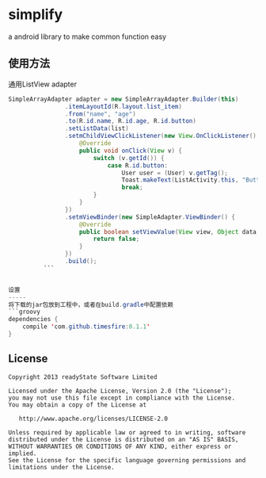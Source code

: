 # simplify
a android library to make common function easy

使用方法
-----
通用ListView adapter
```java
SimpleArrayAdapter adapter = new SimpleArrayAdapter.Builder(this)
                .itemLayoutId(R.layout.list_item)
                .from("name", "age")
                .to(R.id.name, R.id.age, R.id.button)
                .setListData(list)
                .setmChildViewClickListener(new View.OnClickListener() {
                    @Override
                    public void onClick(View v) {
                        switch (v.getId()) {
                            case R.id.button:
                                User user = (User) v.getTag();
                                Toast.makeText(ListActivity.this, "Button click " + user.name, Toast.LENGTH_SHORT).show();
                                break;
                        }
                    }
                })
                .setmViewBinder(new SimpleAdapter.ViewBinder() {
                    @Override
                    public boolean setViewValue(View view, Object data, String textRepresentation) {
                        return false;
                    }
                })
                .build();
          ```


设置  
-----
将下载的jar包放到工程中，或者在build.gradle中配置依赖
```groovy
dependencies {      
	compile 'com.github.timesfire:0.1.1'
}
```

License
-------

    Copyright 2013 readyState Software Limited

    Licensed under the Apache License, Version 2.0 (the "License");
    you may not use this file except in compliance with the License.
    You may obtain a copy of the License at

       http://www.apache.org/licenses/LICENSE-2.0

    Unless required by applicable law or agreed to in writing, software
    distributed under the License is distributed on an "AS IS" BASIS,
    WITHOUT WARRANTIES OR CONDITIONS OF ANY KIND, either express or implied.
    See the License for the specific language governing permissions and
    limitations under the License.

 [1]: http://repository.sonatype.org/service/local/artifact/maven/redirect?r=central-proxy&g=com.readystatesoftware.systembartint&a=systembartint&v=LATEST&&c=jar
